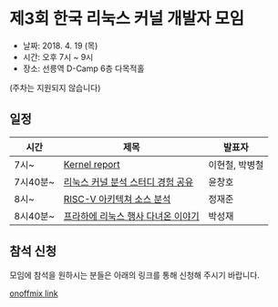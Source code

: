 # 제3회 한국 리눅스 커널 개발자 모임

* 날짜: 2018. 4. 19 (목)
* 시간: 오후 7시 ~ 9시
* 장소: 선릉역 D-Camp 6층 다목적홀

(주차는 지원되지 않습니다)

## 일정

| 시간 | 제목 | 발표자 |
|----|----|----|
| 7시~ |  [Kernel report](session-01/) | 이현철, 박병철 |
| 7시40분~ | [리눅스 커널 분석 스터디 경험 공유](lightning-01/)| 윤창호 |
| 8시~ | [RISC-V 아키텍쳐 소스 분석](session-02/) | 정재준 |
| 8시40분~ | [프라하에 리눅스 행사 다녀온 이야기](lightning-02/) | 박성재 |

## 참석 신청
모임에 참석을 원하시는 분들은 아래의 링크를 통해 신청해 주시기 바랍니다.

[onoffmix link](https://onoffmix.com/event/128774)

